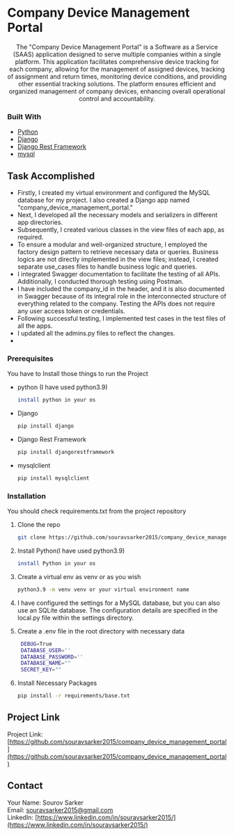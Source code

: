 # Company Device Management Portal

<div id="top"></div>
<div align="center">

  <p align="center">
    The "Company Device Management Portal" is a Software as a Service (SAAS) application designed to serve multiple companies within a single platform. This application facilitates comprehensive device tracking for each company, allowing for the management of assigned devices, tracking of assignment and return times, monitoring device conditions, and providing other essential tracking solutions. The platform ensures efficient and organized management of company devices, enhancing overall operational control and accountability.
    <br />
    
  </p>
</div>

### Built With
* [Python](https://Python.org/)
* [Django](https://www.djangoproject.com/)
* [Django Rest Framework](https://www.django-rest-framework.org/)
* [mysql](https://www.mysql.com/)



## Task Accomplished
* Firstly, I created my virtual environment and configured the MySQL database for my project. I also created a Django app named "company_device_management_portal."
* Next, I developed all the necessary models and serializers in different app directories.
* Subsequently, I created various classes in the view files of each app, as required.
* To ensure a modular and well-organized structure, I employed the factory design pattern to retrieve necessary data or queries. Business logics are not directly implemented in the view files; instead, I created separate use_cases files to handle business logic and queries.
* I integrated Swagger documentation to facilitate the testing of all APIs. Additionally, I conducted thorough testing using Postman.
* I have included the company_id in the header, and it is also documented in Swagger because of its integral role in the interconnected structure of everything related to the company. Testing the APIs does not require any user access token or credentials.
* Following successful testing, I implemented test cases in the test files of all the apps.
* I updated all the admins.py files to reflect the changes.
* 

### Prerequisites
You have to Install those things to run the Project 
* python (I have used python3.9)
  ```sh
  install python in your os
  ```

* Django
  ```sh
  pip install django
  ```
* Django Rest Framework
  ```sh
  pip install djangorestframework
  ```
* mysqlclient
  ```sh
  pip install mysqlclient
  ```

### Installation
You should check requirements.txt from the project repository
<br>  
1. Clone the repo
   ```sh
   git clone https://github.com/souravsarker2015/company_device_management_portal

   ```

2. Install Python(I have used python3.9)
   ```sh
   install Python in your os
   ```
3. Create a virtual env as venv or as you wish
   ```sh
   python3.9 -m venv venv or your virtual environment name 
   ```
4. I have configured the settings for a MySQL database, but you can also use an SQLite database. The configuration details are specified in the local.py file within the settings directory.
   
5. Create a .env file in the root directory with necessary data 
   ```sh
    DEBUG=True
    DATABASE_USER=''
    DATABASE_PASSWORD=''
    DATABASE_NAME=""
    SECRET_KEY=""
   ```

6. Install Necessary Packages 
   ```sh
   pip install -r requirements/base.txt
   ```


## Project Link
Project Link: [https://github.com/souravsarker2015/company_device_management_portal](https://github.com/souravsarker2015/company_device_management_portal)

## Contact

Your Name: Sourov Sarker
<br />
Email: [souravsarker2015@gmail.com](https://mail.google.com/mail/u/0/)
<br>
LinkedIn: [https://www.linkedin.com/in/souravsarker2015/](https://www.linkedin.com/in/souravsarker2015/)
<br>










